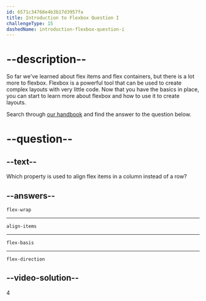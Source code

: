 ```yaml
---
id: 6571c34768e4b3b17d3957fa
title: Introduction to Flexbox Question I
challengeType: 15
dashedName: introduction-flexbox-question-i
---
```

# --description--

So far we've learned about flex items and flex containers, but there is a lot more to flexbox. Flexbox is a powerful tool that can be used to create complex layouts with very little code. Now that you have the basics in place, you can start to learn more about flexbox and how to use it to create layouts. 

Search through [our handbook](https://www.freecodecamp.org/news/the-css-flexbox-handbook) and find the answer to the question below.

# --question--

## --text--

Which property is used to align flex items in a column instead of a row?

## --answers--

`flex-wrap`

---

`align-items`

---

`flex-basis`

---

`flex-direction`


## --video-solution--

4
